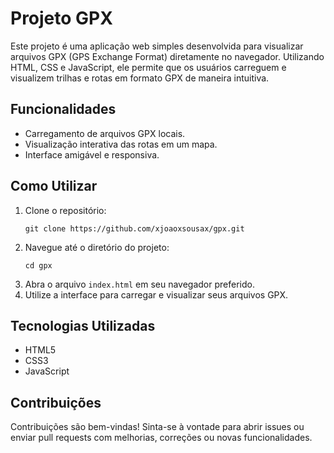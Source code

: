 

  <h1>Projeto GPX</h1>

  <p>Este projeto é uma aplicação web simples desenvolvida para visualizar arquivos GPX (GPS Exchange Format) diretamente no navegador. Utilizando HTML, CSS e JavaScript, ele permite que os usuários carreguem e visualizem trilhas e rotas em formato GPX de maneira intuitiva.</p>

  <h2>Funcionalidades</h2>
  <ul>
    <li>Carregamento de arquivos GPX locais.</li>
    <li>Visualização interativa das rotas em um mapa.</li>
    <li>Interface amigável e responsiva.</li>
  </ul>

  <h2>Como Utilizar</h2>
  <ol>
    <li>Clone o repositório:
      <pre><code>git clone https://github.com/xjoaoxsousax/gpx.git</code></pre>
    </li>
    <li>Navegue até o diretório do projeto:
      <pre><code>cd gpx</code></pre>
    </li>
    <li>Abra o arquivo <code>index.html</code> em seu navegador preferido.</li>
    <li>Utilize a interface para carregar e visualizar seus arquivos GPX.</li>
  </ol>

  <h2>Tecnologias Utilizadas</h2>
  <ul>
    <li>HTML5</li>
    <li>CSS3</li>
    <li>JavaScript</li>
  </ul>

  <h2>Contribuições</h2>
  <p>Contribuições são bem-vindas! Sinta-se à vontade para abrir issues ou enviar pull requests com melhorias, correções ou novas funcionalidades.</p>

 
 
</body>
</html>

